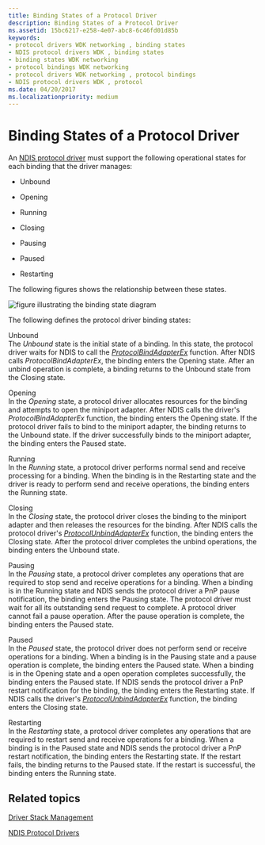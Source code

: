 ```yaml
---
title: Binding States of a Protocol Driver
description: Binding States of a Protocol Driver
ms.assetid: 15bc6217-e258-4e07-abc8-6c46fd01d85b
keywords:
- protocol drivers WDK networking , binding states
- NDIS protocol drivers WDK , binding states
- binding states WDK networking
- protocol bindings WDK networking
- protocol drivers WDK networking , protocol bindings
- NDIS protocol drivers WDK , protocol
ms.date: 04/20/2017
ms.localizationpriority: medium
---
```


# Binding States of a Protocol Driver





An [NDIS protocol driver](ndis-protocol-drivers2.md) must support the following operational states for each binding that the driver manages:

-   Unbound

-   Opening

-   Running

-   Closing

-   Pausing

-   Paused

-   Restarting

The following figures shows the relationship between these states.

![figure illustrating the binding state diagram](images/protocolstate.png)

The following defines the protocol driver binding states:

<a href="" id="unbound"></a>Unbound  
The *Unbound* state is the initial state of a binding. In this state, the protocol driver waits for NDIS to call the [*ProtocolBindAdapterEx*](https://docs.microsoft.com/windows-hardware/drivers/ddi/ndis/nc-ndis-protocol_bind_adapter_ex) function. After NDIS calls *ProtocolBindAdapterEx*, the binding enters the Opening state. After an unbind operation is complete, a binding returns to the Unbound state from the Closing state.

<a href="" id="opening"></a>Opening  
In the *Opening* state, a protocol driver allocates resources for the binding and attempts to open the miniport adapter. After NDIS calls the driver's *ProtocolBindAdapterEx* function, the binding enters the Opening state. If the protocol driver fails to bind to the miniport adapter, the binding returns to the Unbound state. If the driver successfully binds to the miniport adapter, the binding enters the Paused state.

<a href="" id="running"></a>Running  
In the *Running* state, a protocol driver performs normal send and receive processing for a binding. When the binding is in the Restarting state and the driver is ready to perform send and receive operations, the binding enters the Running state.

<a href="" id="closing"></a>Closing  
In the *Closing* state, the protocol driver closes the binding to the miniport adapter and then releases the resources for the binding. After NDIS calls the protocol driver's [*ProtocolUnbindAdapterEx*](https://docs.microsoft.com/windows-hardware/drivers/ddi/ndis/nc-ndis-protocol_unbind_adapter_ex) function, the binding enters the Closing state. After the protocol driver completes the unbind operations, the binding enters the Unbound state.

<a href="" id="pausing"></a>Pausing  
In the *Pausing* state, a protocol driver completes any operations that are required to stop send and receive operations for a binding. When a binding is in the Running state and NDIS sends the protocol driver a PnP pause notification, the binding enters the Pausing state. The protocol driver must wait for all its outstanding send request to complete. A protocol driver cannot fail a pause operation. After the pause operation is complete, the binding enters the Paused state.

<a href="" id="paused"></a>Paused  
In the *Paused* state, the protocol driver does not perform send or receive operations for a binding. When a binding is in the Pausing state and a pause operation is complete, the binding enters the Paused state. When a binding is in the Opening state and a open operation completes successfully, the binding enters the Paused state. If NDIS sends the protocol driver a PnP restart notification for the binding, the binding enters the Restarting state. If NDIS calls the driver's [*ProtocolUnbindAdapterEx*](https://docs.microsoft.com/windows-hardware/drivers/ddi/ndis/nc-ndis-protocol_unbind_adapter_ex) function, the binding enters the Closing state.

<a href="" id="restarting"></a>Restarting  
In the *Restarting* state, a protocol driver completes any operations that are required to restart send and receive operations for a binding. When a binding is in the Paused state and NDIS sends the protocol driver a PnP restart notification, the binding enters the Restarting state. If the restart fails, the binding returns to the Paused state. If the restart is successful, the binding enters the Running state.

## Related topics


[Driver Stack Management](driver-stack-management.md)

[NDIS Protocol Drivers](ndis-protocol-drivers2.md)

 

 






